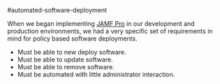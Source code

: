 #automated-software-deployment

When we began implementing [JAMF Pro](https://www.jamf.com/products/jamf-pro/) in our development and production environments, we had a very specific set of requirements in mind for policy based software deployments.

- Must be able to new deploy software.
- Must be able to update software.
- Must be able to remove software.
- Must be automated with little administrator interaction.

